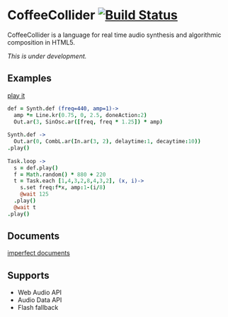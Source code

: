 # CoffeeCollider [![Build Status](https://travis-ci.org/mohayonao/CoffeeCollider.png?branch=master)](https://travis-ci.org/mohayonao/CoffeeCollider)
CoffeeCollider is a language for real time audio synthesis and algorithmic composition in HTML5.

*This is under development.*

## Examples

[play it](http://goo.gl/yXLlGj)

```coffeescript
def = Synth.def (freq=440, amp=1)->
  amp *= Line.kr(0.75, 0, 2.5, doneAction:2)
  Out.ar(3, SinOsc.ar([freq, freq * 1.25]) * amp)
 
Synth.def ->
  Out.ar(0, CombL.ar(In.ar(3, 2), delaytime:1, decaytime:10))
.play()
 
Task.loop ->
  s = def.play()
  f = Math.random() * 880 + 220
  t = Task.each [1,4,3,2,8,4,3,2], (x, i)->
    s.set freq:f*x, amp:1-(i/8)
    @wait 125
  .play()
  @wait t
.play()
```

## Documents

[imperfect documents](https://github.com/mohayonao/CoffeeCollider/wiki/_pages)

## Supports

- Web Audio API
- Audio Data API
- Flash fallback
